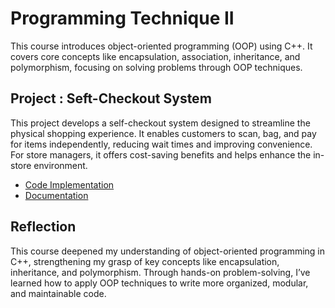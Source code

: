 # Programming Technique II
This course introduces object-oriented programming (OOP) using C++. It covers core concepts like encapsulation, association, inheritance, and polymorphism, focusing on solving problems through OOP techniques.

## Project : Seft-Checkout System
This project develops a self-checkout system designed to streamline the physical shopping experience. It enables customers to scan, bag, and pay for items independently, reducing wait times and improving convenience. For store managers, it offers cost-saving benefits and helps enhance the in-store environment.
* [Code Implementation](https://github.com/TehRuQian/pt2-project)
* [Documentation](https://github.com/TehRuQian/SECPH-Data-Engineering-UTM/blob/main/SECPH-Year1-Sem2/Programming%20Technique%20II/PT2%20Project%20Final%20Report.pdf)

## Reflection
This course deepened my understanding of object-oriented programming in C++, strengthening my grasp of key concepts like encapsulation, inheritance, and polymorphism. Through hands-on problem-solving, I’ve learned how to apply OOP techniques to write more organized, modular, and maintainable code.


